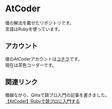 # AtCoder

僕の解法を載せたリポジトリです。  
言語はRubyを使っています。

## アカウント

僕のAtCoderアカウントは[コチラ](https://atcoder.jp/users/yuya_yuzen)です。  
現在は茶色コーダーです。

## 関連リンク

僭越ながら、Qiitaで競プロ入門の記事を書きました。  
[【AtCoder】Rubyで競プロに入門する](https://qiita.com/yuya_yuzen/items/e2a2c049a79dbe2bbf74)
